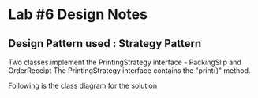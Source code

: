 # Lab #6 Design Notes

## Design Pattern used : Strategy Pattern

Two classes implement the PrintingStrategy interface -  PackingSlip and OrderReceipt
The PrintingStrategy interface contains the "print()" method. 

Following is the class diagram for the solution




